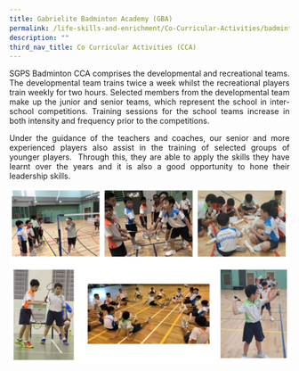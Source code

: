 ```yaml
---
title: Gabrielite Badminton Academy (GBA)
permalink: /life-skills-and-enrichment/Co-Curricular-Activities/badminton/
description: ""
third_nav_title: Co Curricular Activities (CCA)
---
```

<p align="justify">
SGPS Badminton CCA comprises the developmental and recreational teams. The developmental team trains twice a week whilst the recreational players train weekly for two hours. Selected members from the developmental team make up the junior and senior teams, which represent the school in inter-school competitions. Training sessions for the school teams increase in both intensity and frequency prior to the competitions.</p>

  
<p align="justify">
Under the guidance of the teachers and coaches, our senior and more experienced players also assist in the training of selected groups of younger players.  Through this, they are able to apply the skills they have learnt over the years and it is also a good opportunity to hone their leadership skills. </p>


![](/images/badminton.png)
